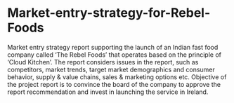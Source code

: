 # Market-entry-strategy-for-Rebel-Foods
Market entry strategy report supporting the launch of an Indian fast food company called ‘The Rebel Foods’ that operates based on the principle of ‘Cloud Kitchen’. The report considers issues in the report, such as competitors, market trends, target market demographics and consumer behavior, supply &amp; value chains, sales &amp; marketing options etc. Objective of the project report is to convince the board of the company to approve the report recommendation and invest in launching the service in Ireland.
